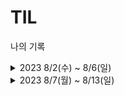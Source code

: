 # TIL
나의 기록
<details>
<summary> 2023 8/2(수) ~ 8/6(일)</summary>
<div>

8/2(수)
- [x] 프로젝트 해야할 것, 하다가 만 것 등 내용 정리
- [x] 모던 자바 인 액션 학습

8/3(목)
- [x] 모든 요청별 로그 처리하기, 작업 후 20230802 프로젝트 내용정리 업데이트
---
8/4(금)
- 휴가 시작
- ---
8/5(토)
- 휴가 끝
- ---
8/6(일)
- 하비류프 백엔드 회의
- [x] 이슈 아카이빙 문서 정리하기
- [x] 하비루프 운영팀 확인사항 정리
- [x] github issue 정리하기 (요청별 로깅 관련 이슈 생성 및 내용정리)
- ---
</div>
</details>


<details>
<summary> 2023 8/7(월) ~ 8/13(일)</summary>
<div>

8/7(월)
- 수강신청
---
8/8(화)

---
8/9(수)
- [x] 미원상사 지원서 제출 (미원홀딩스/IT)
- [x] 하비루프 일정 정리하기 (8월 9일 weekly)
- ---
8/10(목)
- [ ] 수정사항 확인하기
- [ ] 금일 개발 사항 설정
- ---
8/11(금)

- ---
8/12(토)

- ---
8/13(일)

- ---
</div>
</details>

